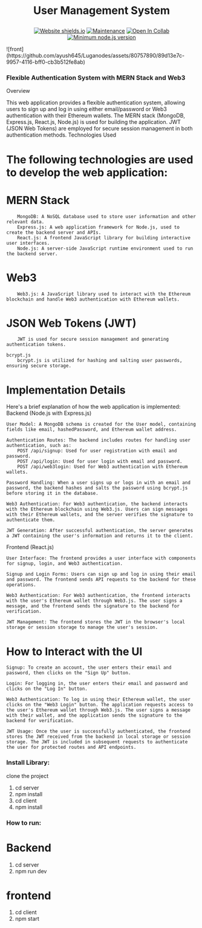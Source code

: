 
  <h1><p align="center"><b><b>User Management System</b></b>
</p></h1>

<div align="center">

  <a href="">![Website shields.io](https://img.shields.io/website-up-down-green-red/http/shields.io.svg)</a>
  <a href="">![Maintenance](https://img.shields.io/badge/Maintained%3F-yes-green.svg)</a>
  <a href="">![Open In Collab](https://colab.research.google.com/assets/colab-badge.svg)</a>
  <a href="">[![Minimum node.js version](https://badgen.net/npm/node/express)](https://npmjs.com/package/express)</a>
</div>
![front](https://github.com/ayush645/Luganodes/assets/80757890/89d13e7c-9957-4116-bff0-cb3b512fe8ab)




### Flexible Authentication System with MERN Stack and Web3
Overview

This web application provides a flexible authentication system, allowing users to sign up and log in using either email/password or Web3 authentication with their Ethereum wallets. The MERN stack (MongoDB, Express.js, React.js, Node.js) is used for building the application. JWT (JSON Web Tokens) are employed for secure session management in both authentication methods.
Technologies Used

# The following technologies are used to develop the web application:

#   MERN Stack
        MongoDB: A NoSQL database used to store user information and other relevant data.
        Express.js: A web application framework for Node.js, used to create the backend server and APIs.
        React.js: A frontend JavaScript library for building interactive user interfaces.
        Node.js: A server-side JavaScript runtime environment used to run the backend server.

#    Web3
        Web3.js: A JavaScript library used to interact with the Ethereum blockchain and handle Web3 authentication with Ethereum wallets.

#    JSON Web Tokens (JWT)
        JWT is used for secure session management and generating authentication tokens.

    bcrypt.js
        bcrypt.js is utilized for hashing and salting user passwords, ensuring secure storage.

# Implementation Details

Here's a brief explanation of how the web application is implemented:
Backend (Node.js with Express.js)

    User Model: A MongoDB schema is created for the User model, containing fields like email, hashedPassword, and Ethereum wallet address.

    Authentication Routes: The backend includes routes for handling user authentication, such as:
        POST /api/signup: Used for user registration with email and password.
        POST /api/login: Used for user login with email and password.
        POST /api/web3login: Used for Web3 authentication with Ethereum wallets.

    Password Handling: When a user signs up or logs in with an email and password, the backend hashes and salts the password using bcrypt.js before storing it in the database.

    Web3 Authentication: For Web3 authentication, the backend interacts with the Ethereum blockchain using Web3.js. Users can sign messages with their Ethereum wallets, and the server verifies the signature to authenticate them.

    JWT Generation: After successful authentication, the server generates a JWT containing the user's information and returns it to the client.

Frontend (React.js)

    User Interface: The frontend provides a user interface with components for signup, login, and Web3 authentication.

    Signup and Login Forms: Users can sign up and log in using their email and password. The frontend sends API requests to the backend for these operations.

    Web3 Authentication: For Web3 authentication, the frontend interacts with the user's Ethereum wallet through Web3.js. The user signs a message, and the frontend sends the signature to the backend for verification.

    JWT Management: The frontend stores the JWT in the browser's local storage or session storage to manage the user's session.

# How to Interact with the UI

    Signup: To create an account, the user enters their email and password, then clicks on the "Sign Up" button.

    Login: For logging in, the user enters their email and password and clicks on the "Log In" button.

    Web3 Authentication: To log in using their Ethereum wallet, the user clicks on the "Web3 Login" button. The application requests access to the user's Ethereum wallet through Web3.js. The user signs a message with their wallet, and the application sends the signature to the backend for verification.

    JWT Usage: Once the user is successfully authenticated, the frontend stores the JWT received from the backend in local storage or session storage. The JWT is included in subsequent requests to authenticate the user for protected routes and API endpoints.





### Install Library:

 clone the project 

 1. cd server
 2. npm install
 3. cd client
 4.  npm install

 

### How to  run:

# Backend
1. cd server
2. npm run dev

# frontend
1. cd client
2. npm start

